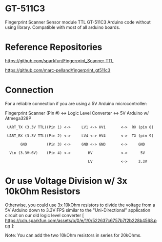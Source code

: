 # GT-511C3
Fingerprint Scanner Sensor module TTL GT-511C3 Arduino code without using library. Compatible with most of all arduino boards. 


# Reference Repositories
https://github.com/sparkfun/Fingerprint_Scanner-TTL

https://github.com/marc-pelland/fingerprint_gt511c3

# Connection
For a reliable connection if you are using a 5V Arduino microcontroller:

   Fingerprint Scanner (Pin #) <-> Logic Level Converter <-> 5V Arduino w/ Atmega328P
   
     UART_TX (3.3V TTL)(Pin 1) <->     LV1 <-> HV1       <->  RX (pin 8)
     
     UART_RX (3.3V TTL)(Pin 2) <->     LV4 <-> HV4       <->  TX (pin 9)
     
           GND         (Pin 3) <->     GND <-> GND       <->     GND
           
      Vin (3.3V~6V)    (Pin 4) <->        HV             <->      5V
      
                                          LV             <->     3.3V
                                          
# Or use Voltage Division w/ 3x 10kOhm Resistors
Otherwise, you could use 3x 10kOhm resistors to divide the voltage from a 5V Arduino down to 3.3V FPS similar to the
"Uni-Directional" application circuit on our old logic level converter
[ https://cdn.sparkfun.com/assets/b/0/e/1/0/522637c6757b7f2b228b4568.png ]:

Note: You can add the two 10kOhm resistors in series for 20kOhms.
